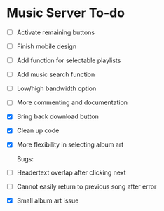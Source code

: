 Music Server To-do
==================

- [ ] Activate remaining buttons
- [ ] Finish mobile design
- [ ] Add function for selectable playlists
- [ ] Add music search function
- [ ] Low/high bandwidth option
- [ ] More commenting and documentation
- [x] Bring back download button
- [x] Clean up code
- [x] More flexibility in selecting album art

  Bugs:

- [ ] Headertext overlap after clicking next
- [ ] Cannot easily return to previous song after error
- [x] Small album art issue
